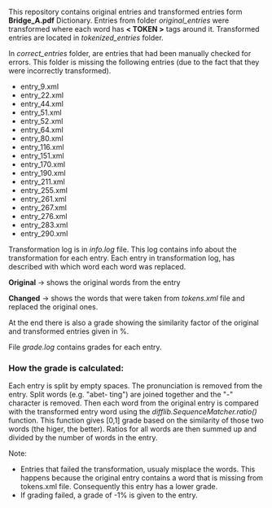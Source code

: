 This repository contains original entries and transformed entries form **Bridge_A.pdf** Dictionary.
Entries from folder *original_entries* were transformed where each word has **< TOKEN >** tags around it.
Transformed entries are located in *tokenized_entries* folder.

In *correct_entries* folder, are entries that had been manually checked for errors.
This folder is missing the following entries (due to the fact that they were incorrectly transformed).
- entry_9.xml
- entry_22.xml
- entry_44.xml
- entry_51.xml
- entry_52.xml
- entry_64.xml
- entry_80.xml
- entry_116.xml
- entry_151.xml
- entry_170.xml
- entry_190.xml
- entry_211.xml
- entry_255.xml
- entry_261.xml
- entry_267.xml
- entry_276.xml
- entry_283.xml
- entry_290.xml

Transformation log is in *info.log* file. This log contains info about the transformation for each entry.
Each entry in transformation log, has described with which word each word was replaced.

**Original** -> shows the original words from the entry

**Changed** -> shows the words that were taken from *tokens.xml* file and replaced the original ones.

At the end there is also a grade showing the similarity factor of the original and transformed entries given in %.

File *grade.log* contains grades for each entry.


### How the grade is calculated:

Each entry is split by empty spaces. The pronunciation is removed from the entry. Split words (e.g. "abet- ting")
are joined together and the "-" character is removed. Then each word from the original entry is compared with
the transformed entry word using the *difflib.SequenceMatcher.ratio()* function. This function gives [0,1] grade based
on the similarity of those two words (the higer, the better). Ratios for all words are then summed up and divided
by the number of words in the entry.

Note:
- Entries that failed the transformation, usualy misplace the words. This happens because the original entry contains
a word that is missing from tokens.xml file. Consequently this entry has a lower grade.
- If grading failed, a grade of -1% is given to the entry.
